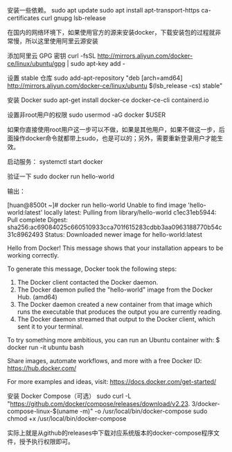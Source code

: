 安装一些依赖。
sudo apt update
sudo apt install apt-transport-https ca-certificates curl gnupg lsb-release
 
在国内的网络环境下，如果使用官方的源来安装docker，下载安装包的过程就非常慢，所以这里使用阿里云源安装

添加阿里云 GPG 密钥
curl -fsSL http://mirrors.aliyun.com/docker-ce/linux/ubuntu/gpg | sudo apt-key add -
 
设置 stable 仓库
sudo add-apt-repository "deb [arch=amd64] http://mirrors.aliyun.com/docker-ce/linux/ubuntu $(lsb_release -cs) stable"
 
安装 Docker
sudo apt-get install docker-ce docker-ce-cli containerd.io
 
设置非root用户的权限
sudo usermod -aG docker $USER
 
如果你直接使用root用户这一步可以不做，如果是其他用户，如果不做这一步，后面操作docker命令就都带上sudo，也是可以的；另外，需要重新登录用户才能生效。

启动服务：
systemctl start docker
 
验证一下
sudo docker run hello-world
 
输出：

[huan@8500t ~]# docker run hello-world
Unable to find image 'hello-world:latest' locally
latest: Pulling from library/hello-world
c1ec31eb5944: Pull complete 
Digest: sha256:ac69084025c660510933cca701f615283cdbb3aa0963188770b54c31c8962493
Status: Downloaded newer image for hello-world:latest

Hello from Docker!
This message shows that your installation appears to be working correctly.

To generate this message, Docker took the following steps:
 1. The Docker client contacted the Docker daemon.
 2. The Docker daemon pulled the "hello-world" image from the Docker Hub.
    (amd64)
 3. The Docker daemon created a new container from that image which runs the
    executable that produces the output you are currently reading.
 4. The Docker daemon streamed that output to the Docker client, which sent it
    to your terminal.

To try something more ambitious, you can run an Ubuntu container with:
 $ docker run -it ubuntu bash

Share images, automate workflows, and more with a free Docker ID:
 https://hub.docker.com/

For more examples and ideas, visit:
 https://docs.docker.com/get-started/
 
安装 Docker Compose（可选）
sudo curl -L "https://github.com/docker/compose/releases/download/v2.23.
3/docker-compose-linux-$(uname -m)" -o /usr/local/bin/docker-compose
sudo chmod +x /usr/local/bin/docker-compose
 
实际上就是从github的releases中下载对应系统版本的docker-compose程序文件，授予执行权限即可。